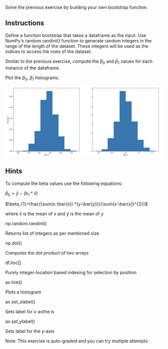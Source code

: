 Solve the previous exercise by building your own bootstrap function.

## **Instructions**

Define a function bootstrap that takes a dataframe as the input. Use NumPy's random.randint() function to generate random integers in the range of the length of the dataset. These integers will be used as the indices to access the rows of the dataset.

Similar to the previous exercise, compute the $\beta_0$ and $\beta_1$ values for each instance of the dataframe.

Plot the $\beta_0$, $\beta_1$ histograms.

![img](plot.png)



## **Hints**

To compute the beta values use the following equations:

$\beta_{0}=\bar{y}-\left(b_{1} * \bar{x}\right)$

$\beta_{1}=\frac{\sum(x-\bar{x}) *(y-\bar{y})}{\sum(x-\bar{x})^{2}}$

where $\bar{x}$ is the mean of $x$ and $\bar{y}$ is the mean of $y$




np.random.randint()


Returns list of integers as per mentioned size 

np.dot()


Computes the dot product of two arrays

df.iloc[]

Purely integer-location based indexing for selection by position

ax.hist()

Plots a histogram

ax.set_xlabel()


Sets label for x-axthe is

ax.set_ylabel()


Sets label for the y-axis



Note: This exercise is auto-graded and you can try multiple attempts. 